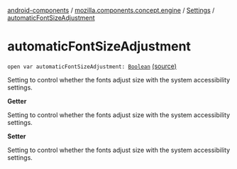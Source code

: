 [android-components](../../index.md) / [mozilla.components.concept.engine](../index.md) / [Settings](index.md) / [automaticFontSizeAdjustment](./automatic-font-size-adjustment.md)

# automaticFontSizeAdjustment

`open var automaticFontSizeAdjustment: `[`Boolean`](https://kotlinlang.org/api/latest/jvm/stdlib/kotlin/-boolean/index.html) [(source)](https://github.com/mozilla-mobile/android-components/blob/master/components/concept/engine/src/main/java/mozilla/components/concept/engine/Settings.kt#L38)

Setting to control whether the fonts adjust size with the system accessibility settings.

**Getter**

Setting to control whether the fonts adjust size with the system accessibility settings.

**Setter**

Setting to control whether the fonts adjust size with the system accessibility settings.

